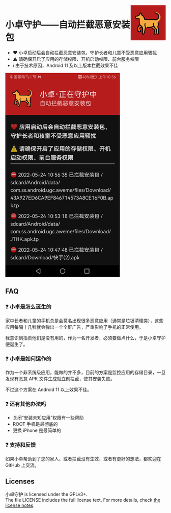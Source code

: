 <img align="right" width="110" src="https://raw.githubusercontent.com/richshaw2015/ApkAway/master/src/logo.png">

# 小卓守护——自动拦截恶意安装包

- ❤️ 小卓启动后会自动拦截恶意安装包，守护长者和儿童不受恶意应用骚扰
- ⚠️ 请确保开启了应用的存储权限、开机启动权限、前台服务权限
- ℹ️️ 由于技术原因，Android 11 及以上版本拦截效果不佳

<img width="360px" src="https://raw.githubusercontent.com/richshaw2015/ApkAway/master/src/screenshot.jpg">

## FAQ

### ❓️ 小卓是怎么诞生的

家中长者和儿童的手机总是会莫名出现很多恶意应用（通常是垃圾清理类），这些应用每隔十几秒就会弹出一个全屏广告，严重影响了手机的正常使用。

我意识到指责他们是没有用的，作为一名开发者，必须要做点什么，于是小卓守护便诞生了。

### ❓️ 小卓是如何运作的

作为一个非系统级应用，能做的并不多，目前的方案是监控应用的存储目录，一旦发现有恶意 APK 文件生成就立刻拦截，使其安装失败。

不过这个方案在 Android 11 以上效果不佳。

### ❓️ 还有其他办法吗

- 关闭“安装未知应用”权限有一些帮助
- ROOT 手机是最彻底的
- 更换 iPhone 是最简单的

### ❓️ 支持和反馈

如果小卓帮助到了您的家人，或者拦截没有生效，或者有更好的想法，都欢迎在 GitHub 上交流。

## Licenses

小卓守护 is licensed under the GPLv3+.  
The file LICENSE includes the full license text.
For more details, check [the license notes](LICENSE.md).
